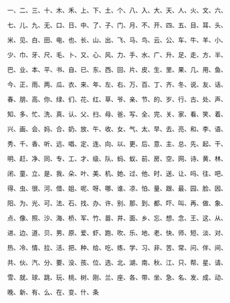 一、二、三、十、木、禾、上、下、土、个、八、入、大、天、人、火、文、六、

七、儿、九、无、口、日、中、了、子、门、月、不、开、四、五、目、耳、头、

米、见、白、田、电、也、长、山、出、飞、马、鸟、云、公、车、牛、羊、小、

少、巾、牙、尺、毛、卜、又、心、风、力、手、水、广、升、足、走、方、半、

巴、业、本、平、书、自、已、东、西、回、片、皮、生、里、果、几、用、鱼、

今、正、雨、两、瓜、衣、来、年、左、右、万、百、丁、齐、冬、说、友、话、

春、朋、高、你、绿、们、花、红、草、爷、亲、节、的、岁、行、古、处、声、

知、多、忙、洗、真、认、父、扫、母、爸、写、全、完、关、家、看、笑、着、

兴、画、会、妈、合、奶、放、午、收、女、气、太、早、去、亮、和、李、语、

秀、千、香、听、远、唱、定、连、向、以、更、后、意、主、总、先、起、干、

明、赶、净、同、专、工、才、级、队、蚂、蚁、前、房、空、网、诗、黄、林、

闭、童、立、是、我、朵、叶、美、机、她、过、他、时、送、让、吗、往、吧、

得、虫、很、河、借、姐、呢、呀、哪、谁、凉、怕、量、跟、最、园、脸、因、

阳、为、光、可、法、石、找、办、许、别、那、到、都、吓、叫、再、做、象、

点、像、照、沙、海、桥、军、竹、苗、井、面、乡、忘、想、念、王、这、从、

进、边、道、贝、男、原、爱、虾、跑、吹、乐、地、老、快、师、短、淡、对、

热、冷、情、拉、活、把、种、给、吃、练、学、习、非、苦、常、问、伴、间、

共、伙、汽、分、要、没、孩、位、选、北、湖、南、秋、江、只、帮、星、请、

雪、就、球、跳、玩、桃、树、刚、兰、座、各、带、坐、急、名、发、成、动、

晚、新、有、么、在、变、什、条